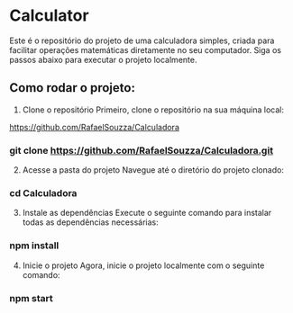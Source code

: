 # Calculator

Este é o repositório do projeto de uma calculadora simples, criada para facilitar operações matemáticas diretamente no seu computador. Siga os passos abaixo para executar o projeto localmente.

## Como rodar o projeto:

1. Clone o repositório
Primeiro, clone o repositório na sua máquina local:

https://github.com/RafaelSouzza/Calculadora

### git clone https://github.com/RafaelSouzza/Calculadora.git

2. Acesse a pasta do projeto
Navegue até o diretório do projeto clonado:

### cd Calculadora

3. Instale as dependências
Execute o seguinte comando para instalar todas as dependências necessárias:

### npm install

4. Inicie o projeto
Agora, inicie o projeto localmente com o seguinte comando:

### npm start
